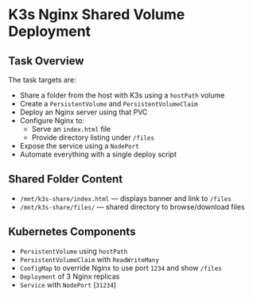 # K3s Nginx Shared Volume Deployment

## Task Overview

The task targets are:
- Share a folder from the host with K3s using a `hostPath` volume
- Create a `PersistentVolume` and `PersistentVolumeClaim`
- Deploy an Nginx server using that PVC
- Configure Nginx to:
  - Serve an `index.html` file
  - Provide directory listing under `/files`
- Expose the service using a `NodePort`
- Automate everything with a single deploy script

## Shared Folder Content

- `/mnt/k3s-share/index.html` — displays banner and link to `/files`
- `/mnt/k3s-share/files/` — shared directory to browse/download files

## Kubernetes Components

- `PersistentVolume` using `hostPath`
- `PersistentVolumeClaim` with `ReadWriteMany`
- `ConfigMap` to override Nginx to use port `1234` and show `/files`
- `Deployment` of 3 Nginx replicas
- `Service` with `NodePort` (`31234`)
